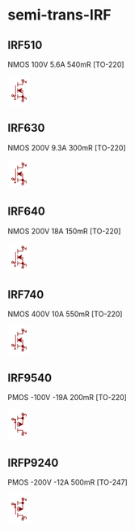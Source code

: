 # semi-trans-IRF

## IRF510
NMOS 100V 5.6A 540mR [TO-220]

![IRF510__1__1](/images/_semi__NMOS__1__1.png?raw=true) 

## IRF630
NMOS 200V 9.3A 300mR [TO-220]

![IRF630__1__1](/images/_semi__NMOS__1__1.png?raw=true) 

## IRF640
NMOS 200V 18A 150mR [TO-220]

![IRF640__1__1](/images/_semi__NMOS__1__1.png?raw=true) 

## IRF740
NMOS 400V 10A 550mR [TO-220]

![IRF740__1__1](/images/_semi__NMOS__1__1.png?raw=true) 

## IRF9540
PMOS -100V -19A 200mR [TO-220]

![IRF9540__1__1](/images/semi-trans-IRF__IRF9540__1__1.png?raw=true) 

## IRFP9240
PMOS -200V -12A 500mR [TO-247]

![IRFP9240__1__1](/images/semi-trans-IRF__IRFP9240__1__1.png?raw=true) 

